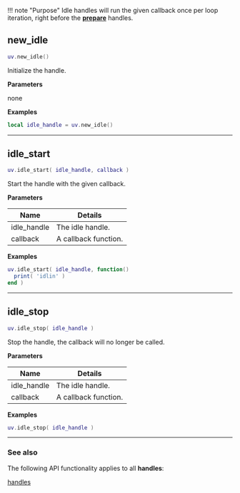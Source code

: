 !!! note "Purpose"
    Idle handles will run the given callback once per loop iteration, right before the __[prepare](../prepare)__ handles.

## new_idle

```lua
uv.new_idle()
```

Initialize the handle.

__Parameters__

none

__Examples__

```lua
local idle_handle = uv.new_idle()
```

---

## idle_start

```lua
uv.idle_start( idle_handle, callback )
```

Start the handle with the given callback.

__Parameters__

Name|Details
----|-------
idle_handle|The idle handle.
callback|A callback function.

__Examples__

```lua
uv.idle_start( idle_handle, function()
  print( 'idlin' )
end )
```

---

## idle_stop

```lua
uv.idle_stop( idle_handle )
```

Stop the handle, the callback will no longer be called.

__Parameters__

Name|Details
----|-------
idle_handle|The idle handle.
callback|A callback function.

__Examples__

```lua
uv.idle_stop( idle_handle )
```

---

### See also

The following API functionality applies to all __handles__:

[handles](../handles)
